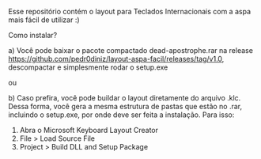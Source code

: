 Esse repositório contém o layout para Teclados Internacionais com a aspa mais fácil de utilizar :)

Como instalar?

a) Você pode baixar o pacote compactado dead-apostrophe.rar na release https://github.com/pedr0diniz/layout-aspa-facil/releases/tag/v1.0, descompactar e simplesmente rodar o setup.exe

ou

b) Caso prefira, você pode buildar o layout diretamente do arquivo .klc. Dessa forma, você gera a mesma estrutura de pastas que estão no .rar, incluindo o setup.exe, por onde deve ser feita a instalação. Para isso:
  1. Abra o Microsoft Keyboard Layout Creator
  2. File > Load Source File
  3. Project > Build DLL and Setup Package
